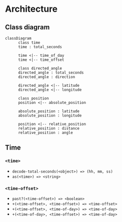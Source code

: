 # Architecture

## Class diagram

```mermaid
classDiagram
      class time
      time : total_seconds
      
      time <|-- time_of_day
      time <|-- time_offset

      class directed_angle
      directed_angle : total_seconds
      directed_angle : direction
      
      directed_angle <|-- latitude
      directed_angle <|-- longitude

      class position
      position <|-- absolute_position
      
      absolute_position : latitude
      absolute_position : longitude

      position <|-- relative_position
      relative_position : distance
      relative_position : angle
```

## Time

### `<time>`

- `decode-total-seconds(<object>) => (hh, mm, ss)`
- `as(<time>) => <string>`

### `<time-offset>`

- `past?(<time-offset>) => <boolean>`
- `+(<time-offset>, <time-offset>) => <time-offset>`
- `+(<time-offset>, <time-of-day>) => <time-of-day>`
- `+(<time-of-day>, <time-offset>) => <time-of-day>`